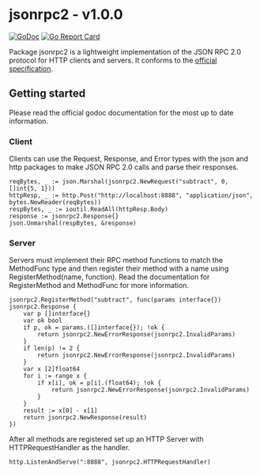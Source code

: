 # jsonrpc2 - v1.0.0
[![GoDoc](https://godoc.org/github.com/AdamSLevy/jsonrpc2?status.svg)](https://godoc.org/github.com/AdamSLevy/jsonrpc2)
[![Go Report Card](https://goreportcard.com/badge/github.com/AdamSLevy/jsonrpc2)](https://goreportcard.com/report/github.com/AdamSLevy/jsonrpc2)

Package jsonrpc2 is a lightweight implementation of the JSON RPC 2.0 protocol
for HTTP clients and servers. It conforms to the [official
specification](https://www.jsonrpc.org).

## Getting started
Please read the official godoc documentation for the most up to date
information.
### Client
Clients can use the Request, Response, and Error types with the json and http
packages to make JSON RPC 2.0 calls and parse their responses.
```golang
reqBytes, _ := json.Marshal(jsonrpc2.NewRequest("subtract", 0, []int{5, 1}))
httpResp, _ := http.Post("http://localhost:8888", "application/json", bytes.NewReader(reqBytes))
respBytes, _ := ioutil.ReadAll(httpResp.Body)
response := jsonrpc2.Response{}
json.Unmarshal(respBytes, &response)
```

### Server
Servers must implement their RPC method functions to match the MethodFunc type
and then register their method with a name using RegisterMethod(name,
function). Read the documentation for RegisterMethod and MethodFunc for more
information.
```golang
jsonrpc2.RegisterMethod("subtract", func(params interface{}) jsonrpc2.Response {
	var p []interface{}
	var ok bool
	if p, ok = params.([]interface{}); !ok {
		return jsonrpc2.NewErrorResponse(jsonrpc2.InvalidParams)
	}
	if len(p) != 2 {
		return jsonrpc2.NewErrorResponse(jsonrpc2.InvalidParams)
	}
	var x [2]float64
	for i := range x {
		if x[i], ok = p[i].(float64); !ok {
			return jsonrpc2.NewErrorResponse(jsonrpc2.InvalidParams)
		}
	}
	result := x[0] - x[1]
	return jsonrpc2.NewResponse(result)
})
```
After all methods are registered set up an HTTP Server with HTTPRequestHandler
as the handler.
```golang
http.ListenAndServe(":8888", jsonrpc2.HTTPRequestHandler)
```

